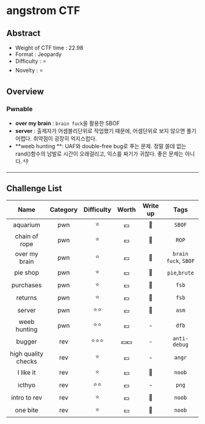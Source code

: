 

# angstrom CTF

## Abstract

- Weight of CTF time : 22.98
- Format : Jeopardy
- Difficulty : :star:
- Novelty : :star:



## Overview

### Pwnable

- **over my brain** : `brain fuck`을 활용한 SBOF
- **server** : 출제자가 어셈블리단위로 작업했기 때문에, 어셈단위로 보지 않으면 풀기 어렵다. 취약점이 굉장히 억지스럽다.
- **weeb hunting **: UAF와 double-free bug로 푸는 문제. 정말 쓸데 없는 rand()함수의 남발로 시간이 오래걸리고, 익스를 짜기가 귀찮다. 좋은 문제는 아니다. :thumbsdown:





---

## Challenge List

|        Name         | Category |     Difficulty     |      Worth       |   Write up   |         Tags         |
| :-----------------: | :------: | :----------------: | :--------------: | :----------: | :------------------: |
|      aquarium       |   pwn    |       :star:       |     :dollar:     | :black_flag: |        `SBOF`        |
|    chain of rope    |   pwn    |       :star:       |     :dollar:     | :black_flag: |        `ROP`         |
|    over my brain    |   pwn    |       :star:       |     :dollar:     | :black_flag: | `brain fuck`, `SBOF` |
|      pie shop       |   pwn    |       :star:       |     :dollar:     | :black_flag: |    `pie`,`brute`     |
|      purchases      |   pwn    |       :star:       |     :dollar:     | :black_flag: |        `fsb`         |
|       returns       |   pwn    |       :star:       |     :dollar:     | :black_flag: |        `fsb`         |
|       server        |   pwn    |    :star::star:    |     :dollar:     | :black_flag: |        `asm`         |
|    weeb hunting     |   pwn    |    :star::star:    |     :dollar:     |      -       |        `dfb`         |
|       bugger        |   rev    | :star::star::star: | :dollar::dollar: |      -       |     `anti-debug`     |
| high quality checks |   rev    |       :star:       |     :dollar:     |      -       |        `angr`        |
|      I like it      |   rev    |       :star:       |     :dollar:     | :black_flag: |        `noob`        |
|       icthyo        |   rev    |    :star::star:    |     :dollar:     |      -       |        `png`         |
|    intro to rev     |   rev    |       :star:       |     :dollar:     | :black_flag: |        `noob`        |
|      one bite       |   rev    |       :star:       |     :dollar:     | :black_flag: |        `noob`        |
